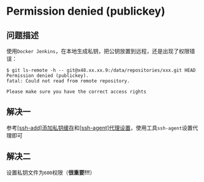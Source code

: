 
# Permission denied (publickey)

## 问题描述

使用`Docker Jenkins`，在本地生成私钥，把公钥放置到远程，还是出现了权限错误：

```
$ git ls-remote -h -- git@x48.xx.xx.9:/data/repositories/xxx.git HEAD
Permission denied (publickey).
fatal: Could not read from remote repository.

Please make sure you have the correct access rights
```

## 解决一

参考[[ssh-add]添加私钥缓存](./[ssh-add]添加私钥缓存.md)和[[ssh-agent]代理设置]([ssh-agent]代理设置.md)，使用工具`ssh-agent`设置代理即可

## 解决二

设置私钥文件为`600`权限（**很重要!!!**）